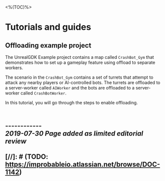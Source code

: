 <%(TOC)%>

# Tutorials and guides

## Offloading example project

The UnrealGDK Example project contains a map called `CrashBot_Gym` that demonstrates how to set up a gameplay feature using offload to separate workers.

The scenario in the `CrashBot_Gym` contains a set of turrets that attempt to attack any nearby players or AI-controlled bots. The turrets are offloaded to a server-worker called `AIWorker` and the bots are offloaded to a server-worker called `CrashBotWorker`.

In this tutorial, you will go through the steps to enable offloading.


<br/>------------<br/>
_2019-07-30 Page added as limited editorial review_
<br/>
<br/>
[//]: # (TODO: https://improbableio.atlassian.net/browse/DOC-1142)
------------
